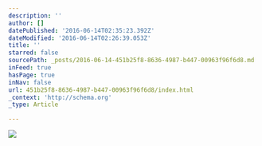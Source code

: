 ```yaml
---
description: ''
author: []
datePublished: '2016-06-14T02:35:23.392Z'
dateModified: '2016-06-14T02:26:39.053Z'
title: ''
starred: false
sourcePath: _posts/2016-06-14-451b25f8-8636-4987-b447-00963f96f6d8.md
inFeed: true
hasPage: true
inNav: false
url: 451b25f8-8636-4987-b447-00963f96f6d8/index.html
_context: 'http://schema.org'
_type: Article

---
```

![](https://the-grid-user-content.s3-us-west-2.amazonaws.com/53e2e36c-3043-4c2d-aa37-3d8f5627369c.jpg)
